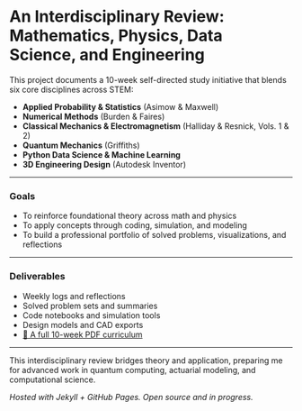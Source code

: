 # An Interdisciplinary Review: Mathematics, Physics, Data Science, and Engineering

This project documents a 10-week self-directed study initiative that blends six core disciplines across STEM:
- **Applied Probability & Statistics** (Asimow & Maxwell)
- **Numerical Methods** (Burden & Faires)
- **Classical Mechanics & Electromagnetism** (Halliday & Resnick, Vols. 1 & 2)
- **Quantum Mechanics** (Griffiths)
- **Python Data Science & Machine Learning**
- **3D Engineering Design** (Autodesk Inventor)
---
### Goals
- To reinforce foundational theory across math and physics
- To apply concepts through coding, simulation,  and modeling
- To build a professional portfolio of solved problems, visualizations, and reflections
---
### Deliverables
- Weekly logs and reflections
- Solved problem sets and summaries
- Code notebooks and simulation tools
- Design models and CAD exports
- [📄 A full 10-week PDF curriculum](https://michaeltdeguzman.github.io/10-week-curriculum-full-details.pdf)
---
This interdisciplinary review bridges theory and application, preparing me for advanced work in quantum computing, actuarial modeling, and computational science.


*Hosted with Jekyll + GitHub Pages. Open source and in progress.*

